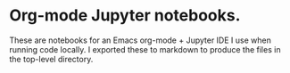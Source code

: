 # Org-mode Jupyter notebooks.

These are notebooks for an Emacs org-mode + Jupyter IDE I use when running code locally. I exported these to markdown to produce the files in the top-level directory.
